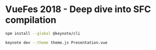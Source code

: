 # VueFes 2018 - Deep dive into SFC compilation

``` bash
npm install --global @keynote/cli

keynote dev --theme theme.js Presentation.vue
```
